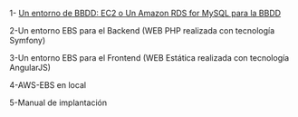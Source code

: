 

1- [Un entorno de BBDD: EC2 o Un Amazon RDS for MySQL para la BBDD](./BBDD/)


2-Un entorno EBS para el Backend (WEB PHP realizada con tecnología Symfony)

3-Un entorno EBS para el Frontend (WEB Estática realizada con tecnología AngularJS)

4-AWS-EBS en local
 
5-Manual de implantación

